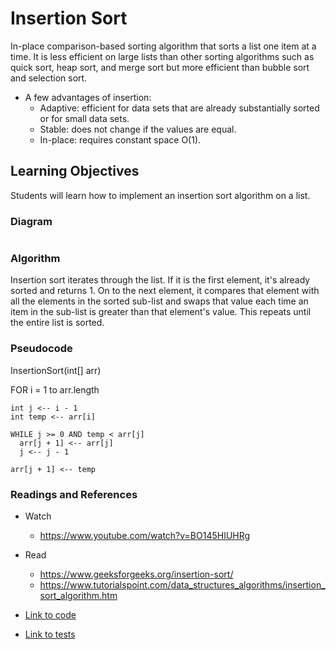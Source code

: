 # Insertion Sort
In-place comparison-based sorting algorithm that sorts a list one item at a time. It is less efficient on large lists than other sorting algorithms such as quick sort, heap sort, and merge sort but more efficient than bubble sort and selection sort.
* A few advantages of insertion:
  * Adaptive: efficient for data sets that are already substantially sorted or for small data sets.
  * Stable: does not change if the values are equal.
  * In-place: requires constant space O(1).

## Learning Objectives
Students will learn how to implement an insertion sort algorithm on a list.

### Diagram
![]()

### Algorithm
Insertion sort iterates through the list. If it is the first element, it's already sorted and returns 1. On to the next element, it compares that element with all the elements in the sorted sub-list and swaps that value each time an item in the sub-list is greater than that element's value. This repeats until the entire list is sorted.

### Pseudocode

InsertionSort(int[] arr)

  FOR i = 1 to arr.length
  
    int j <-- i - 1
    int temp <-- arr[i]
    
    WHILE j >= 0 AND temp < arr[j]
      arr[j + 1] <-- arr[j]
      j <-- j - 1
      
    arr[j + 1] <-- temp

### Readings and References
* Watch
  * https://www.youtube.com/watch?v=BO145HIUHRg

* Read
  * https://www.geeksforgeeks.org/insertion-sort/
  * https://www.tutorialspoint.com/data_structures_algorithms/insertion_sort_algorithm.htm


* [Link to code](../code401challenges/src/main/java/code401challenges/InsertionSort.java)
* [Link to tests](../code401challenges/src/test/java/code401challenges/InsertionSortTest.java)